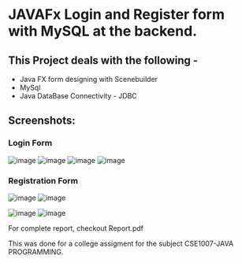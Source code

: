 # JAVAFx Login and Register form with MySQL at the backend.

## This Project deals with the following - 
* Java FX form designing with Scenebuilder
* MySql
* Java DataBase Connectivity - JDBC

## Screenshots:

### Login Form

![image](https://user-images.githubusercontent.com/81401374/120336638-2bffa780-c310-11eb-9c2f-84159d75a78a.png)
![image](https://user-images.githubusercontent.com/81401374/120336899-71bc7000-c310-11eb-8ea6-6b59aaccb849.png)
![image](https://user-images.githubusercontent.com/81401374/120337000-8c8ee480-c310-11eb-8ca1-51a15ee8a643.png)
![image](https://user-images.githubusercontent.com/81401374/120279276-de654980-c2d3-11eb-9e8c-a31eda73b524.png)


### Registration Form

![image](https://user-images.githubusercontent.com/81401374/120279339-efae5600-c2d3-11eb-9156-3828f462fe6c.png)
![image](https://user-images.githubusercontent.com/81401374/120279350-f341dd00-c2d3-11eb-8d48-1bcddebfadaf.png)

![image](https://user-images.githubusercontent.com/81401374/120279366-f89f2780-c2d3-11eb-941d-9b850bf94738.png)
![image](https://user-images.githubusercontent.com/81401374/120279495-25533f00-c2d4-11eb-9313-5538c6e17590.png)


For complete report, checkout Report.pdf

This was done for a college assigment for the subject CSE1007-JAVA PROGRAMMING.






